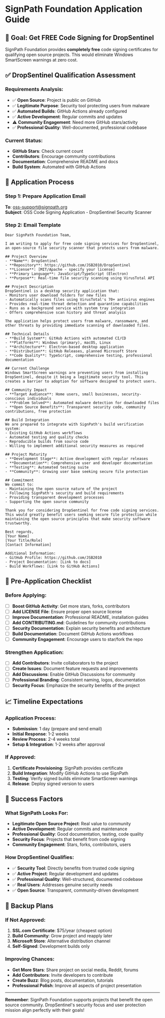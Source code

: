 # SignPath Foundation Application Guide

## 🎯 Goal: Get FREE Code Signing for DropSentinel

SignPath Foundation provides **completely free** code signing certificates for qualifying open source projects. This would eliminate Windows SmartScreen warnings at zero cost.

## ✅ DropSentinel Qualification Assessment

### Requirements Analysis:
- ✅ **Open Source**: Project is public on GitHub
- ✅ **Legitimate Purpose**: Security tool protecting users from malware
- ✅ **Automated Builds**: GitHub Actions already configured
- ✅ **Active Development**: Regular commits and updates
- ⚠️ **Community Engagement**: Need more GitHub stars/activity
- ✅ **Professional Quality**: Well-documented, professional codebase

### Current Status:
- **GitHub Stars**: Check current count
- **Contributors**: Encourage community contributions
- **Documentation**: Comprehensive README and docs
- **Build System**: Automated with GitHub Actions

## 📧 Application Process

### Step 1: Prepare Application Email
**To**: oss-support@signpath.org  
**Subject**: OSS Code Signing Application - DropSentinel Security Scanner

### Step 2: Email Template

```
Dear SignPath Foundation Team,

I am writing to apply for free code signing services for DropSentinel, an open-source file security scanner that protects users from malware.

## Project Overview
- **Name**: DropSentinel
- **Repository**: https://github.com/JSB2010/DropSentinel
- **License**: [MIT/Apache - specify your license]
- **Primary Language**: JavaScript/TypeScript (Electron)
- **Purpose**: Real-time file security scanning using VirusTotal API

## Project Description
DropSentinel is a desktop security application that:
- Monitors user download folders for new files
- Automatically scans files using VirusTotal's 70+ antivirus engines
- Provides real-time threat detection and quarantine capabilities
- Runs as a background service with system tray integration
- Offers comprehensive scan history and threat analysis

The application helps protect users from malware, ransomware, and other threats by providing immediate scanning of downloaded files.

## Technical Details
- **Build System**: GitHub Actions with automated CI/CD
- **Platforms**: Windows (primary), macOS, Linux
- **Architecture**: Electron-based desktop application
- **Distribution**: GitHub Releases, planned Microsoft Store
- **Code Quality**: TypeScript, comprehensive testing, professional documentation

## Current Challenge
Windows SmartScreen warnings are preventing users from installing DropSentinel, despite it being a legitimate security tool. This creates a barrier to adoption for software designed to protect users.

## Community Impact
- **Target Audience**: Home users, small businesses, security-conscious individuals
- **Problem Solved**: Automated malware detection for downloaded files
- **Open Source Benefits**: Transparent security code, community contributions, free protection

## Build Integration
We are prepared to integrate with SignPath's build verification system:
- Existing GitHub Actions workflows
- Automated testing and quality checks
- Reproducible builds from source code
- Willing to implement additional security measures as required

## Project Maturity
- **Development Stage**: Active development with regular releases
- **Documentation**: Comprehensive user and developer documentation
- **Testing**: Automated testing suite
- **Community**: Growing user base seeking secure file protection

## Commitment
We commit to:
- Maintaining the open source nature of the project
- Following SignPath's security and build requirements
- Providing transparent development processes
- Supporting the open source community

Thank you for considering DropSentinel for free code signing services. This would greatly benefit users seeking secure file protection while maintaining the open source principles that make security software trustworthy.

Best regards,
[Your Name]
[Your Title/Role]
[Contact Information]

Additional Information:
- GitHub Profile: https://github.com/JSB2010
- Project Documentation: [Link to docs]
- Build Workflows: [Link to GitHub Actions]
```

## 🚀 Pre-Application Checklist

### Before Applying:
- [ ] **Boost GitHub Activity**: Get more stars, forks, contributors
- [ ] **Add LICENSE File**: Ensure proper open source license
- [ ] **Improve Documentation**: Professional README, installation guides
- [ ] **Add CONTRIBUTING.md**: Guidelines for community contributions
- [ ] **Security Documentation**: Explain security benefits and architecture
- [ ] **Build Documentation**: Document GitHub Actions workflows
- [ ] **Community Engagement**: Encourage users to star/fork the repo

### Strengthen Application:
- [ ] **Add Contributors**: Invite collaborators to the project
- [ ] **Create Issues**: Document feature requests and improvements
- [ ] **Add Discussions**: Enable GitHub Discussions for community
- [ ] **Professional Branding**: Consistent naming, logos, documentation
- [ ] **Security Focus**: Emphasize the security benefits of the project

## 📈 Timeline Expectations

### Application Process:
- **Submission**: 1 day (prepare and send email)
- **Initial Response**: 1-2 weeks
- **Review Process**: 2-4 weeks total
- **Setup & Integration**: 1-2 weeks after approval

### If Approved:
1. **Certificate Provisioning**: SignPath provides certificate
2. **Build Integration**: Modify GitHub Actions to use SignPath
3. **Testing**: Verify signed builds eliminate SmartScreen warnings
4. **Release**: Deploy signed version to users

## 🎯 Success Factors

### What SignPath Looks For:
- **Legitimate Open Source Project**: Real value to community
- **Active Development**: Regular commits and maintenance
- **Professional Quality**: Good documentation, testing, code quality
- **Security Focus**: Projects that benefit from code signing
- **Community Engagement**: Stars, forks, contributors, users

### How DropSentinel Qualifies:
- ✅ **Security Tool**: Directly benefits from trusted code signing
- ✅ **Active Project**: Regular development and updates
- ✅ **Professional Quality**: Well-structured, documented codebase
- ✅ **Real Users**: Addresses genuine security needs
- ✅ **Open Source**: Transparent, community-driven development

## 🔄 Backup Plans

### If Not Approved:
1. **SSL.com Certificate**: $75/year (cheapest option)
2. **Build Community**: Grow project and reapply later
3. **Microsoft Store**: Alternative distribution channel
4. **Self-Signed**: Development builds only

### Improving Chances:
- **Get More Stars**: Share project on social media, Reddit, forums
- **Add Contributors**: Invite developers to contribute
- **Create Buzz**: Blog posts, documentation, tutorials
- **Professional Polish**: Improve all aspects of project presentation

---

**Remember**: SignPath Foundation supports projects that benefit the open source community. DropSentinel's security focus and user protection mission align perfectly with their goals!
